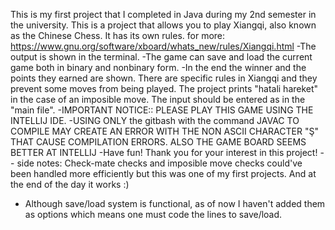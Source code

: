 This is my first project that I completed in Java during my 2nd semester in the university.
This is a project that allows you to play Xiangqi, also known as the Chinese Chess.
It has its own rules. for more: https://www.gnu.org/software/xboard/whats_new/rules/Xiangqi.html
-The output is shown in the terminal.
-The game can save and load the current game both in binary and nonbinary form.
-In the end the winner and the points they earned are shown.
There are specific rules in Xiangqi and they prevent some moves from being played.
The project prints "hatali hareket" in the case of an imposible move.
The input should be entered as in the "main file".
-IMPORTANT NOTICE:: PLEASE PLAY THIS GAME USING THE INTELLIJ IDE.
-USING ONLY the gitbash with the command JAVAC TO COMPILE MAY CREATE AN ERROR WITH THE NON ASCII CHARACTER "Ş" THAT CAUSE COMPILATION ERRORS. ALSO THE GAME BOARD SEEMS BETTER AT INTELLIJ 
-Have fun! Thank you for your interest in this project!
-- side notes: Check-mate checks and imposible move checks could've been handled more efficiently but this was one of my first projects. And at the end of the day it works :)
- Although save/load system is functional, as of now I haven't added them as options which means one must code the lines to save/load.

